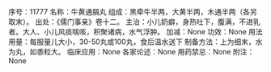 序号：11777
名称：牛黄通膈丸
组成：黑牵牛半两，大黄半两，木通半两（各另取末）。
出处：《儒门事亲》卷十二。
主治：小儿奶癖，身热吐下，腹满，不进乳者。大人、小儿风痰喘咳，积聚诸病，水气浮肿。
加减：None
功效：None
用法用量：每服量儿大小，30-50丸或100丸，食后温水送下
制备方法：上为细末，水为丸，如黍粒大。
临床应用：None
各家论述：None
用药禁忌：None
附注：None
